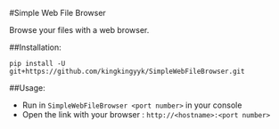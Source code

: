 #Simple Web File Browser

Browse your files with a web browser.

##Installation:
```
pip install -U git+https://github.com/kingkingyyk/SimpleWebFileBrowser.git
```

##Usage:
+ Run in `SimpleWebFileBrowser <port number>` in your console
+ Open the link with your browser : `http://<hostname>:<port number>`